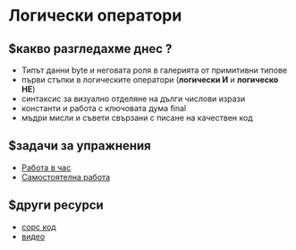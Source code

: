 # Логически оператори

## $какво разгледахме днес ?
- Типът данни byte и неговата роля в галерията от примитивни типове
- първи стъпки в логическите оператори (**логически И** и **логическо НЕ**)
- синтаксис за визуално отделяне на дълги числови изрази
- константи и работа с ключовата дума final
- мъдри мисли и съвети свързани с писане на качествен код

## $задачи за упражнения
- [Работа в час](https://github.com/mihail-petrov/netit-webdev-java/tree/master/2022-2023/%40semester_1/week-03-1/cw)
- [Самостоятелна работа](https://github.com/mihail-petrov/netit-webdev-java/tree/master/2022-2023/%40semester_1/week-03-1/hw)

## $други ресурси
- [сорс код](https://github.com/mihail-petrov/netit-webdev-java/tree/master/2022-2023/%40semester_1/week-03-1/source)
- [видео]()
